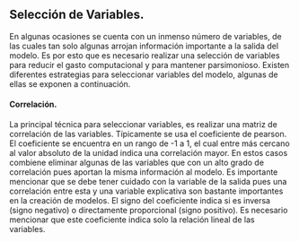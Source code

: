 ## Selección de Variables.


En algunas ocasiones se cuenta con un inmenso número de variables, de las cuales tan solo algunas arrojan información importante a la salida del modelo. Es por esto que es necesario realizar una selección de variables para reducir el gasto computacional y para mantener parsimonioso.
Existen diferentes estrategias para seleccionar variables del modelo, algunas de ellas se exponen a continuación.

#### Correlación.
La principal técnica para seleccionar variables, es realizar una matriz de correlación de las variables. Típicamente se usa el coeficiente de pearson. El coeficiente se encuentra en un rango de -1 a 1, el cual entre más cercano al valor absoluto de la unidad indica una correlación mayor. En estos casos combiene eliminar algunas de las variables que con un alto grado de correlación pues aportan la misma información al modelo. Es importante mencionar que se debe tener cuidado con la variable de la salida pues una correlación entre esta y una variable explicativa son bastante importantes en la creación de modelos. El signo del coeficiente indica si es inversa (signo negativo) o directamente proporcional (signo positivo). Es necesario mencionar que este coeficiente indica solo la relación lineal de las variables.



